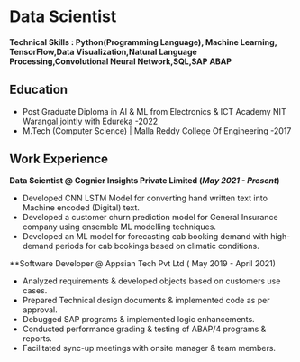 # Data Scientist
#### Technical Skills : Python(Programming Language), Machine Learning, TensorFlow,Data Visualization,Natural Language Processing,Convolutional Neural Network,SQL,SAP ABAP

## Education
- Post Graduate Diploma in AI & ML from Electronics & ICT Academy NIT Warangal jointly with Edureka -2022
- M.Tech (Computer Science) | Malla Reddy College Of Engineering -2017
  
## Work Experience
**Data Scientist @ Cognier Insights Private Limited (_May 2021 - Present_)**
- Developed CNN LSTM Model for converting hand written text into Machine encoded (Digital) text.
- Developed a customer churn prediction model for General Insurance company using ensemble ML modelling techniques.
- Developed an ML model for forecasting cab booking demand with high-demand periods for cab bookings based on climatic conditions.

 **Software Developer @ Appsian Tech Pvt Ltd ( May 2019 - April 2021) 
- Analyzed requirements & developed objects based on customers use cases.
- Prepared Technical design documents & implemented code as per approval.
- Debugged SAP programs & implemented logic enhancements.
- Conducted performance grading & testing of ABAP/4 programs & reports.
- Facilitated sync-up meetings with onsite manager & team members.
